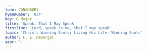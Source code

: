 ```yaml
---
tune: CANONBURY
hymnnumber: '834'
key: G Major
title: 'Speak, That I May Speak'
firstline: 'Lord, speak to me, that I may speak'
topic: 'Christ: Winning Souls; Living His Life: Winning Souls'
author: F. E. Havergal
year: '-'
---
```

